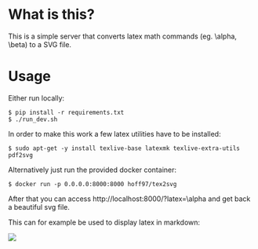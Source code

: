 # What is this?

This is a simple server that converts latex math commands (eg. \alpha, \beta)
to a SVG file.

# Usage

Either run locally:
```
$ pip install -r requirements.txt
$ ./run_dev.sh
```
In order to make this work a few latex utilities have to be installed:
```
$ sudo apt-get -y install texlive-base latexmk texlive-extra-utils pdf2svg
```

Alternatively just run the provided docker container:
```
$ docker run -p 0.0.0.0:8000:8000 hoff97/tex2svg
```

After that you can access http://localhost:8000/?latex=\alpha and get back a
beautiful svg file.

This can for example be used to display latex in markdown:

![](https://detext.haskai.de/tex2svg/?latexB64=KFxhbHBoYSArIFxiZXRhKV4y&scale=4)

